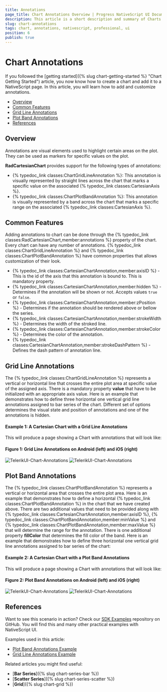 ```yaml
---
title: Annotations
page_title: Chart Annotations Overview | Progress NativeScript UI Documentation
description: This article is a short description and summary of Charts annotations features.
slug: chart-annotations
tags: chart, annotations, nativescript, professional, ui
position: 6
publish: true
---
```


# Chart Annotations

If you followed the [getting started]({% slug chart-getting-started %} "Chart Getting Started") article, you now know how to create a chart and add it to a NativeScript page. In this article, you will learn how to add and customize annotations.

* [Overview](#overview)
* [Common Features](#common-features)
* [Grid Line Annotations](#grid-line-annotations)
* [Plot Band Annotations](#plot-band-annotations)
* [References](#references)

## Overview

Annotations are visual elements used to highlight certain areas on the plot. They can be used as markers for specific values on the plot.

**RadCartesianChart** provides support for the following types of annotations:

* {% typedoc_link classes:ChartGridLineAnnotation %}: This annotation is visually represented by straight lines across the chart that marks a specific value on the associated {% typedoc_link classes:CartesianAxis %}.
* {% typedoc_link classes:ChartPlotBandAnnotation %}: This annotation is visually represented by a band across the chart that marks a specific range on the associated {% typedoc_link classes:CartesianAxis %}.

## Common Features

Adding annotations to chart can be done through the {% typedoc_link classes:RadCartesianChart,member:annotations %} property of the chart. Every chart can have any number of annotations.
{% typedoc_link classes:ChartGridLineAnnotation %} and {% typedoc_link classes:ChartPlotBandAnnotation %} have common properties that allows customization of their look.

* {% typedoc_link classes:CartesianChartAnnotation,member:axisID %} - This is the id of the axis that this annotation is bound to. This is mandatory property.
* {% typedoc_link classes:CartesianChartAnnotation,member:hidden %} -  Determines if the annotation will be shown or not. Accepts values `true` or `false`.
* {% typedoc_link classes:CartesianChartAnnotation,member:zPosition %} - Determines if the annotation should be rendered above or bellow the series.
* {% typedoc_link classes:CartesianChartAnnotation,member:strokeWidth %} - Determines the width of the stroked line.
* {% typedoc_link classes:CartesianChartAnnotation,member:strokeColor %} - Determines the color of the annotation.
* {% typedoc_link classes:CartesianChartAnnotation,member:strokeDashPattern %} - Defines the dash pattern of annotation line.

## Grid Line Annotations

The {% typedoc_link classes:ChartGridLineAnnotation %} represents a vertical or horizontal line that crosses the entire plot area at specific value of the assigned axis. There is a mandatory property **value** that have to be initialized with an appropriate axis value. Here is an example that demonstrates how to define three horizontal one vertical grid line annotations assigned to bar series of the chart.  Different set of options determines the visual state and position of annotations and one of the annotations is hidden.

#### Example 1: A Cartesian Chart with a Grid Line Annotations

<snippet id='grid-line-annotations'/>

This will produce a page showing a Chart with annotations that will look like:

#### Figure 1: Grid Line Annotations on Android (left) and iOS (right)

![TelerikUI-Chart-Annotations](../../img/ns_ui/grid_line_annotations_android.png "Grid line annotations sample on Android") ![TelerikUI-Chart-Annotations](../../img/ns_ui/grid_line_annotations_ios.png "Grid line annotations sample on iOS")


## Plot Band Annotations

The {% typedoc_link classes:ChartPlotBandAnnotation %} represents a vertical or horizontal area that crosses the entire plot area. Here is an example that demonstrates how to define a horizontal {% typedoc_link classes:ChartPlotBandAnnotation %} in the chart that we have created above.
There are two additional values that need to be provided along with {% typedoc_link classes:CartesianChartAnnotation,member:axisID %}, {% typedoc_link classes:ChartPlotBandAnnotation,member:minValue %} and {% typedoc_link classes:ChartPlotBandAnnotation,member:maxValue %} that will determine the range for the annotation. There is one additional property **fillColor** that determines the fill color of the band. Here is an example that demonstrates how to define three horizontal one vertical grid line annotations assigned to bar series of the chart:

#### Example 2: A Cartesian Chart with a Plot Band Annotations

<snippet id='plot-band-annotations'/>

This will produce a page showing a Chart with annotations that will look like:

#### Figure 2: Plot Band Annotations on Android (left) and iOS (right)

![TelerikUI-Chart-Annotations](../../img/ns_ui/plot-band-annotation-android.png "Plot band annotations sample on Android") ![TelerikUI-Chart-Annotations](../../img/ns_ui/plot-band-annotation-ios.png "Plot band annotations sample on iOS")

## References

Want to see this scenario in action?
Check our [SDK Examples](https://github.com/NativeScript/nativescript-ui-samples) repository on GitHub. You will find this and many other practical examples with NativeScript UI.

Examples used in this article:

* [Plot Band Annotations Example](https://github.com/NativeScript/nativescript-ui-samples/tree/master/chart/app/examples/annotations)
* [Grid Line Annotations Example](https://github.com/NativeScript/nativescript-ui-samples/tree/master/chart/app/examples/annotations)

Related articles you might find useful:

* [**Bar Series**]({% slug chart-series-bar %})
* [**Scatter Series**]({% slug chart-series-scatter %})
* [**Grid**]({% slug chart-grid %})
